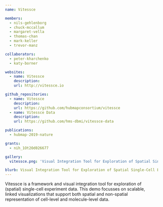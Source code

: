 ```yaml
---
name: Vitessce

members:
  - nils-gehlenborg
  - chuck-mccallum
  - margaret-vella
  - thomas-chan
  - mark-keller
  - trevor-manz

collaborators:
  - peter-kharchenko
  - katy-borner

websites:
  - name: Vitessce
    description:
    url: http://vitessce.io

github_repositories:
  - name: Vitessce
    description:
    url: https://github.com/hubmapconsortium/vitessce
  - name: Vitessce Data
    description:
    url: https://github.com/hms-dbmi/vitessce-data

publications:
  - hubmap-2019-nature

grants:
  - nih_1Ot2Od026677

gallery:
  vitessce.png: 'Visual Integration Tool for Exploration of Spatial Single-Cell Experiments'

blurb: Visual Integration Tool for Exploration of Spatial Single-Cell Experiments
---
```


Vitessce is a framework and visual integration tool for exploration of (spatial) single-cell experiment data. This demo focusses on scalable, linked visualizations that support both spatial and non-spatial representation of cell-level and molecule-level data.
